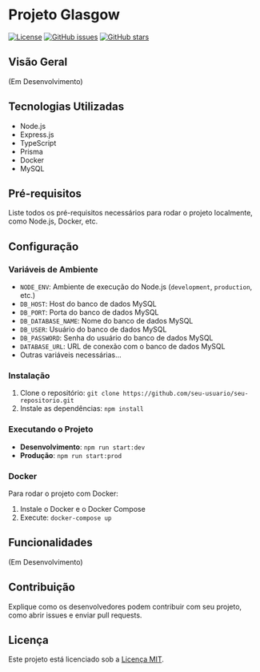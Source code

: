 # Projeto Glasgow

[![License](https://img.shields.io/badge/License-MIT-blue.svg)](https://opensource.org/licenses/MIT)
[![GitHub issues](https://img.shields.io/github/issues/iKaueMatos/Glasgow)](https://github.com/iKaueMatos/Glasgow/issues)
[![GitHub stars](https://img.shields.io/github/stars/iKaueMatos/Glasgow)](https://github.com/iKaueMatos/Glasgow/stargazers)

## Visão Geral

(Em Desenvolvimento)

## Tecnologias Utilizadas

- Node.js
- Express.js
- TypeScript
- Prisma
- Docker
- MySQL

## Pré-requisitos

Liste todos os pré-requisitos necessários para rodar o projeto localmente, como Node.js, Docker, etc.

## Configuração

### Variáveis de Ambiente

- `NODE_ENV`: Ambiente de execução do Node.js (`development`, `production`, etc.)
- `DB_HOST`: Host do banco de dados MySQL
- `DB_PORT`: Porta do banco de dados MySQL
- `DB_DATABASE_NAME`: Nome do banco de dados MySQL
- `DB_USER`: Usuário do banco de dados MySQL
- `DB_PASSWORD`: Senha do usuário do banco de dados MySQL
- `DATABASE_URL`: URL de conexão com o banco de dados MySQL
- Outras variáveis necessárias...

### Instalação

1. Clone o repositório: `git clone https://github.com/seu-usuario/seu-repositorio.git`
2. Instale as dependências: `npm install`

### Executando o Projeto

- **Desenvolvimento**: `npm run start:dev`
- **Produção**: `npm run start:prod`

### Docker

Para rodar o projeto com Docker:

1. Instale o Docker e o Docker Compose
2. Execute: `docker-compose up`

## Funcionalidades

(Em Desenvolvimento)

## Contribuição

Explique como os desenvolvedores podem contribuir com seu projeto, como abrir issues e enviar pull requests.

## Licença

Este projeto está licenciado sob a [Licença MIT](https://opensource.org/licenses/MIT).
